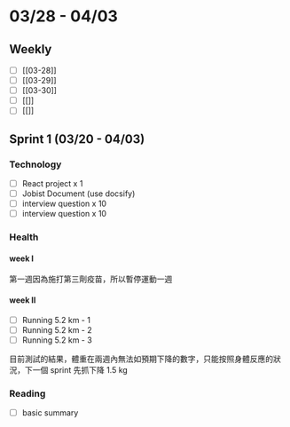 # 03/28 - 04/03

## Weekly

- [ ] [[03-28]]
- [ ] [[03-29]]
- [ ] [[03-30]]
- [ ] [[]]
- [ ] [[]]

## Sprint 1 (03/20 - 04/03)

### Technology

- [ ] React project x 1
- [ ] Jobist Document (use docsify)
- [ ] interview question x 10
- [ ] interview question x 10

### Health

#### week I

第一週因為施打第三劑疫苗，所以暫停運動一週

#### week II

- [ ] Running 5.2 km - 1
- [ ] Running 5.2 km - 2
- [ ] Running 5.2 km - 3

目前測試的結果，體重在兩週內無法如預期下降的數字，只能按照身體反應的狀況，下一個 sprint 先抓下降 1.5 kg

### Reading

- [ ] basic summary

